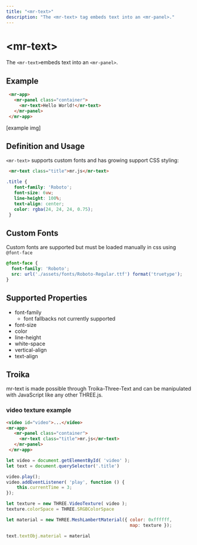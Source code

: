 ```yaml
---
title: "<mr-text>"
description: "The <mr-text> tag embeds text into an <mr-panel>."
---
```

# &lt;mr-text&gt;

The `<mr-text>`embeds text into an `<mr-panel>`.

## Example

```html
 <mr-app>
   <mr-panel class="container">
     <mr-text>Hello World!</mr-text>
   </mr-panel>
 </mr-app>
```

\[example img\]

## Definition and Usage

`<mr-text>` supports custom fonts and has growing support CSS styling:

```html
 <mr-text class="title">mr.js</mr-text>
```

```css
.title {
   font-family: 'Roboto';
   font-size: 6vw;
   line-height: 100%;
   text-align: center;
   color: rgba(24, 24, 24, 0.75);
 }
```

## Custom Fonts

Custom fonts are supported but must be loaded manually in css using `@font-face`

```css
@font-face {
  font-family: 'Roboto';
  src: url('./assets/fonts/Roboto-Regular.ttf') format('truetype');
}
```

## Supported  Properties

* font-family
  * font fallbacks not currently supported
* font-size
* color
* line-height
* white-space
* vertical-align
* text-align

## Troika

mr-text is made possible through Troika-Three-Text and can be manipulated with JavaScript like any other THREE.js.

### video texture example

```html
<video id="video">...</video>
<mr-app>
   <mr-panel class="container">
     <mr-text class="title">mr.js</mr-text>
   </mr-panel>
 </mr-app>
```

```javascript
let video = document.getElementById( 'video' );
let text = document.querySelector('.title') 

video.play();
video.addEventListener( 'play', function () {
	this.currentTime = 3;
});

let texture = new THREE.VideoTexture( video );
texture.colorSpace = THREE.SRGBColorSpace

let material = new THREE.MeshLambertMaterial({ color: 0xffffff, 
                                               map: texture });

text.textObj.material = material
```